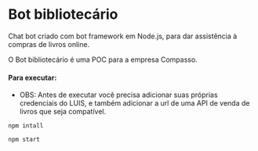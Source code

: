 # Bot bibliotecário

Chat bot criado com bot framework em Node.js, para dar assistência à compras de livros online.

O Bot bibliotecário é uma POC para a empresa Compasso.

#### Para executar:

- OBS: Antes de executar você precisa adicionar suas próprias credenciais do LUIS, e também adicionar a url de uma API de venda de livros que seja compatível.

`npm intall`

`npm start`
